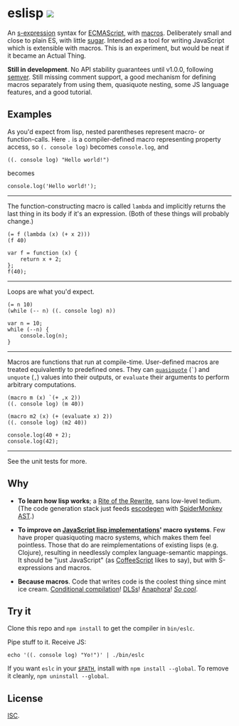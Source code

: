 # eslisp [![](https://img.shields.io/badge/api-unstable-red.svg?style=flat-square)][1]

An [s-expression][2] syntax for [ECMAScript][3], with [macros][4].
Deliberately small and close to plain ES, with little [sugar][5].  Intended as
a tool for writing JavaScript which is extensible with macros.  This is an
experiment, but would be neat if it became an Actual Thing.

**Still in development**.  No API stability guarantees until v1.0.0, following
[semver][7].  Still missing comment support, a good mechanism for defining
macros separately from using them, quasiquote nesting, some JS language
features, and a good tutorial.

## Examples

<!-- !test program ./bin/eslc | head -c -1 -->

As you'd expect from lisp, nested parentheses represent macro- or
function-calls.  Here `.` is a compiler-defined macro representing property
access, so `(. console log)` becomes `console.log`, and

<!-- !test in initial -->

    ((. console log) "Hello world!")

becomes

<!-- !test out initial -->

    console.log('Hello world!');

* * *

The function-constructing macro is called `lambda` and implicitly returns the
last thing in its body if it's an expression.  (Both of these things will
probably change.)

<!-- !test in func and call -->

    (= f (lambda (x) (+ x 2)))
    (f 40)

<!-- !test out func and call -->

    var f = function (x) {
        return x + 2;
    };
    f(40);

* * *

Loops are what you'd expect.

<!-- !test in while loop -->

    (= n 10)
    (while (-- n) ((. console log) n))

<!-- !test out while loop -->

    var n = 10;
    while (--n) {
        console.log(n);
    }

* * *

Macros are functions that run at compile-time.  User-defined macros are treated
equivalently to predefined ones.  They can [`quasiquote`][9] (`` ` ``) and
`unquote` (`,`) values into their outputs, or `evaluate` their arguments to
perform arbitrary computations.

<!-- !test in macro and call -->

    (macro m (x) `(+ ,x 2))
    ((. console log) (m 40))

    (macro m2 (x) (+ (evaluate x) 2))
    ((. console log) (m2 40))

<!-- !test out macro and call -->

    console.log(40 + 2);
    console.log(42);

* * *

See the unit tests for more.

## Why

-   **To learn how lisp works**; a [Rite of the Rewrite][10], sans low-level
    tedium.  (The code generation stack just feeds [escodegen][11] with
    [SpiderMonkey AST][12].)

-   **To improve on [JavaScript lisp implementations][13]' macro systems**.
    Few have proper quasiquoting macro systems, which makes them feel
    pointless.  Those that do are reimplementations of existing lisps (e.g.
    Clojure), resulting in needlessly complex language-semantic mappings.  It
    should be "just JavaScript" (as [CoffeeScript][14] likes to say), but with
    S-expressions and macros.

-   **Because macros**.  Code that writes code is the coolest thing since mint
    ice cream.  [Conditional compilation][15]!  [DLSs][16]!  [Anaphora][17]!
    [*So cool*][18].

## Try it

Clone this repo and `npm install` to get the compiler in `bin/eslc`.

Pipe stuff to it.  Receive JS:

    echo '((. console log) "Yo!")' | ./bin/eslc

If you want `eslc` in your [`$PATH`][8], install with `npm install --global`.
To remove it cleanly, `npm uninstall --global`.

## License

[ISC][19].

[1]: http://semver.org/
[2]: https://en.wikipedia.org/wiki/S-expression
[3]: http://en.wikipedia.org/wiki/ECMAScript
[4]: http://stackoverflow.com/questions/267862/what-makes-lisp-macros-so-special
[5]: http://en.wikipedia.org/wiki/Syntactic_sugar
[6]: https://www.npmjs.com/
[7]: http://semver.org/
[8]: http://en.wikipedia.org/wiki/PATH_(variable)
[9]: http://axisofeval.blogspot.co.uk/2013/04/a-quasiquote-i-can-understand.html
[10]: http://web.mit.edu/daveg/Info/loginataka
[11]: https://github.com/estools/escodegen
[12]: https://developer.mozilla.org/en-US/docs/Mozilla/Projects/SpiderMonkey/Parser_API
[13]: http://ceaude.twoticketsplease.de/js-lisps.html
[14]: http://coffeescript.org/
[15]: http://en.wikipedia.org/wiki/Conditional_compilation
[16]: http://en.wikipedia.org/wiki/Domain-specific_language
[17]: http://en.wikipedia.org/wiki/Anaphoric_macro
[18]: http://c2.com/cgi/wiki?LispMacro
[19]: http://opensource.org/licenses/ISC
